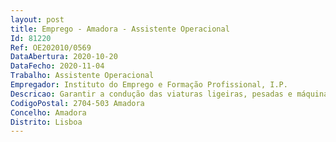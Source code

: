 ```yaml
--- 
layout: post
title: Emprego - Amadora - Assistente Operacional
Id: 81220
Ref: OE202010/0569
DataAbertura: 2020-10-20
DataFecho: 2020-11-04
Trabalho: Assistente Operacional
Empregador: Instituto do Emprego e Formação Profissional, I.P.
Descricao: Garantir a condução das viaturas ligeiras, pesadas e máquinas, assegurando o transporte de materiais e mercadorias, participando na carga e descarga, garantindo a deslocação de outros trabalhadores, que tenham necessidade de se deslocar no âmbito do exercício das suas funções.
CodigoPostal: 2704-503 Amadora
Concelho: Amadora
Distrito: Lisboa
--- 
```

